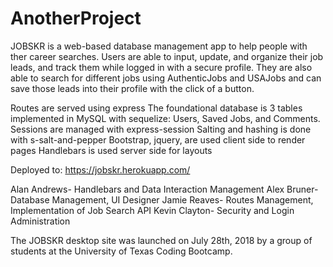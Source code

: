 # AnotherProject
JOBSKR is a web-based database management app to help people with ther career searches.  Users are able to input, update, and organize their job leads, and track them while logged in with a secure profile.  They are also able to search for different jobs using AuthenticJobs and USAJobs and can save those leads into their profile with the click of a button. 

Routes are served using express
The foundational database is 3 tables implemented in MySQL with sequelize: Users, Saved Jobs, and Comments. 
Sessions are managed with express-session
Salting and hashing is done with  s-salt-and-pepper
Bootstrap, jquery, are used client side to render pages
Handlebars is used server side for layouts

Deployed to: https://jobskr.herokuapp.com/

Alan Andrews- Handlebars and Data Interaction Management
Alex Bruner- Database Management, UI Designer
Jamie Reaves- Routes Management, Implementation of Job Search API
Kevin Clayton- Security and Login Administration

The JOBSKR desktop site was launched on July 28th, 2018 by a group of students at the University of Texas Coding Bootcamp.
